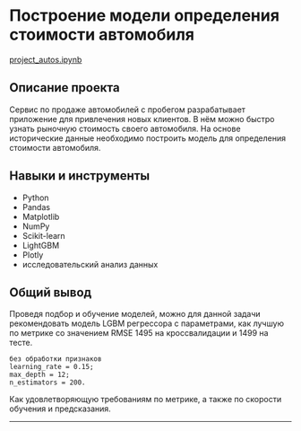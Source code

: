 # Построение модели определения стоимости автомобиля

  [project_autos.ipynb](https://github.com/Rasczack/Portfolio/blob/main/project_autos/project_autos_git.ipynb)

## Описание проекта

  Сервис по продаже автомобилей с пробегом  разрабатывает приложение для привлечения новых клиентов. В нём можно быстро узнать рыночную стоимость своего автомобиля. На основе исторические данные необходимо построить модель для определения стоимости автомобиля.
  
## Навыки и инструменты

  * Python
  * Pandas
  * Matplotlib
  * NumPy
  * Scikit-learn
  * LightGBM
  * Plotly
  * исследовательский анализ данных

## Общий вывод

Проведя подбор и обучение моделей, можно для данной задачи рекомендовать модель LGBM регрессора с параметрами, как лучшую по метрике со значением RMSE 1495 на кроссвалидации и 1499 на тесте.

    без обработки признаков
    learning_rate = 0.15;
    max_depth = 12;
    n_estimators = 200.

Как удовлетворяющую требованиям по метрике, а также по скорости обучения и предсказания.


----
